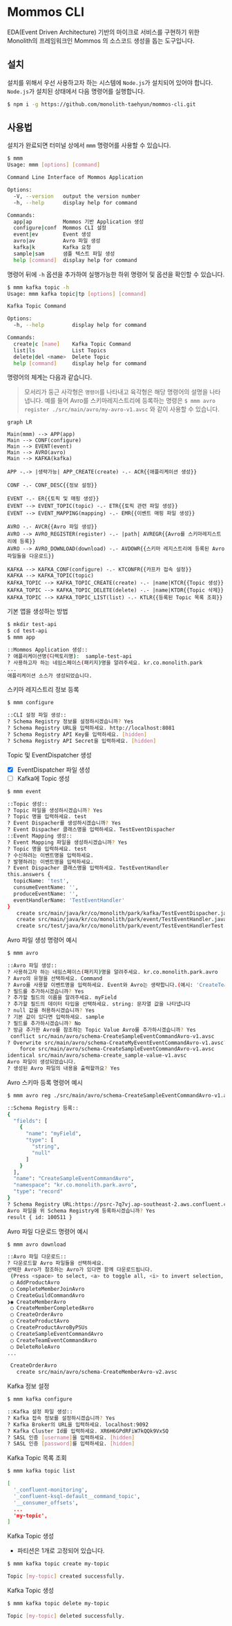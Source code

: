 # Mommos CLI

EDA(Event Driven Architecture) 기반의 마이크로 서비스를 구현하기 위한 Monolith의 프레임워크인 Mommos 의 소스코드 생성을 돕는 도구입니다.

## 설치

설치를 위해서 우선 사용하고자 하는 시스템에 `Node.js`가 설치되어 있어야 합니다.
`Node.js`가 설치된 상태에서 다음 명령어를 실행합니다.

```sh
$ npm i -g https://github.com/monolith-taehyun/mommos-cli.git
```

## 사용법

설치가 완료되면 터미널 상에서 `mmm` 명령어를 사용할 수 있습니다.

```sh
$ mmm
Usage: mmm [options] [command]

Command Line Interface of Mommos Application

Options:
  -V, --version   output the version number
  -h, --help      display help for command

Commands:
  app|ap          Mommos 기반 Application 생성
  configure|conf  Mommos CLI 설정
  event|ev        Event 생성
  avro|av         Avro 파일 생성
  kafka|k         Kafka 요청
  sample|sam      샘플 텍스트 파일 생성
  help [command]  display help for command
```

명령어 뒤에 `-h` 옵션을 추가하여 실행가능한 하위 명령어 및 옵션을 확인할 수 있습니다.

```sh
$ mmm kafka topic -h
Usage: mmm kafka topic|tp [options] [command]

Kafka Topic Command

Options:
  -h, --help         display help for command

Commands:
  create|c [name]    Kafka Topic Command
  list|ls            List Topics
  delete|del <name>  Delete Topic
  help [command]     display help for command
```

명령어의 체계는 다음과 같습니다.

> 모서리가 둥근 사각형은 `명령어`를 나타내고 육각형은 해당 명령어의 설명을 나타냅니다.
> 예를 들어 Avro를 스키마레지스트리에 등록하는 명령은 `$ mmm avro register ./src/main/avro/my-avro-v1.avsc` 와 같이 사용할 수 있습니다.

```mermaid
graph LR

Main(mmm) --> APP(app)
Main --> CONF(configure)
Main --> EVENT(event)
Main --> AVRO(avro)
Main --> KAFKA(kafka)

APP -.-> |생략가능| APP_CREATE(create) -.- ACR{{애플리케이션 생성}}

CONF -.- CONF_DESC{{정보 설정}}

EVENT -.- ER{{토픽 및 매핑 생성}}
EVENT --> EVENT_TOPIC(topic) -.- ETR{{토픽 관련 파일 생성}}
EVENT --> EVENT_MAPPING(mapping) -.- EMR{{이벤트 매핑 파일 생성}}

AVRO -.- AVCR{{Avro 파일 생성}}
AVRO --> AVRO_REGISTER(register) -.- |path| AVREGR{{Avro를 스키마레지스트리에 등록}}
AVRO --> AVRO_DOWNLOAD(download) -.- AVDOWR{{스키마 레지스트리에 등록된 Avro 파일들을 다운로드}}

KAFKA --> KAFKA_CONF(configure) -.- KTCONFR{{카프카 접속 설정}}
KAFKA --> KAFKA_TOPIC(topic)
KAFKA_TOPIC --> KAFKA_TOPIC_CREATE(create) -.- |name|KTCR{{Topic 생성}}
KAFKA_TOPIC --> KAFKA_TOPIC_DELETE(delete) -.- |name|KTDR{{Topic 삭제}}
KAFKA_TOPIC --> KAFKA_TOPIC_LIST(list) -.- KTLR{{등록된 Topic 목록 조회}}
```

기본 앱을 생성하는 방법

```sh
$ mkdir test-api
$ cd test-api
$ mmm app

::Mommos Application 생성::
? 애플리케이션명(디렉토리명):  sample-test-api
? 사용하고자 하는 네임스페이스(패키지)명을 알려주세요. kr.co.monolith.park
...
애플리케이션 소스가 생성되었습니다.
```

스키마 레지스트리 정보 등록

```sh
$ mmm configure

::CLI 설정 파일 생성::
? Schema Registry 정보를 설정하시겠습니까? Yes
? Schema Registry URL을 입력하세요. http://localhost:8081
? Schema Registry API Key를 입력하세요. [hidden]
? Schema Registry API Secret을 입력하세요. [hidden]
```

Topic 및 EventDispatcher 생성
- [x] EventDispatcher 파일 생성
- [ ] Kafka에 Topic 생성

```sh
$ mmm event

::Topic 생성::
? Topic 파일을 생성하시겠습니까? Yes
? Topic 명을 입력하세요. test
? Event Dispacher를 생성하시겠습니까? Yes
? Event Dispacher 클래스명을 입력하세요. TestEventDispacher
::Event Mapping 생성::
? Event Mapping 파일을 생성하시겠습니까? Yes
? Topic 명을 입력하세요. test
? 수신하려는 이벤트명을 입력하세요.
? 발행하려는 이벤트명을 입력하세요.
? Event Dispacher 클래스명을 입력하세요. TestEventHandler
this.answers {
  topicName: 'test',
  cunsumeEventName: '',
  produceEventName: '',
  eventHandlerName: 'TestEventHandler'
}
   create src/main/java/kr/co/monolith/park/kafka/TestEventDispacher.java
   create src/main/java/kr/co/monolith/park/event/TestEventHandler.java
   create src/test/java/kr/co/monolith/park/event/TestEventHandlerTest.java
```

Avro 파일 생성 명령어 예시

```sh
$ mmm avro

::Avro 파일 생성::
? 사용하고자 하는 네임스페이스(패키지)명을 알려주세요. kr.co.monolith.park.avro
? Avro의 유형을 선택하세요. Command
? Avro를 사용할 이벤트명을 입력하세요. Event와 Avro는 생략합니다.(예시: 'CreateTeam', 'create team', 'create-team') createSample
? 필드를 추가하시겠습니까? Yes
? 추가할 필드의 이름을 알려주세요. myField
? 추가할 필드의 데이터 타입을 선택하세요. string: 문자열 값을 나타냅니다
? null 값을 허용하시겠습니까? Yes
? 기본 값이 있다면 입력하세요. sample
? 필드를 추가하시겠습니까? No
? 방금 추가한 Avro를 참조하는 Topic Value Avro를 추가하시겠습니까? Yes
 conflict src/main/avro/schema-CreateSampleEventCommandAvro-v1.avsc
? Overwrite src/main/avro/schema-CreateMyEventEventCommandAvro-v1.avsc? overwrite
    force src/main/avro/schema-CreateSampleEventCommandAvro-v1.avsc
identical src/main/avro/schema-create_sample-value-v1.avsc
Avro 파일이 생성되었습니다.
? 생성된 Avro 파일의 내용을 출력할까요? Yes
```

Avro 스키마 등록 명령어 예시

```sh
$ mmm avro reg ./src/main/avro/schema-CreateSampleEventCommandAvro-v1.avsc

::Schema Registry 등록::
{
  "fields": [
    {
      "name": "myField",
      "type": [
        "string",
        "null"
      ]
    }
  ],
  "name": "CreateSampleEventCommandAvro",
  "namespace": "kr.co.monolith.park.avro",
  "type": "record"
}
? Schema Registry URL:https://psrc-7q7vj.ap-southeast-2.aws.confluent.cloud
Avro 파일을 위 Schema Registry에 등록하시겠습니까? Yes
result { id: 100511 }
```

Avro 파일 다운로드 명령어 예시

```sh
$ mmm avro download

::Avro 파일 다운로드::
? 다운로드할 Avro 파일들을 선택하세요.
선택한 Avro가 참조하는 Avro가 있다면 함께 다운로드됩니다.
 (Press <space> to select, <a> to toggle all, <i> to invert selection, and <enter> to proceed)
 ◯ AddProductAvro
 ◯ CompleteMemberJoinAvro
 ◯ CreateGuildCommandAvro
❯◉ CreateMemberAvro
 ◯ CreateMemberCompletedAvro
 ◯ CreateOrderAvro
 ◯ CreateProductAvro
 ◯ CreateProductAvroByPSUs
 ◯ CreateSampleEventCommandAvro
 ◯ CreateTeamEventCommandAvro
 ◯ DeleteRoleAvro
...

 CreateOrderAvro
   create src/main/avro/schema-CreateMemberAvro-v2.avsc
```

Kafka 정보 설정

```sh
$ mmm kafka configure

::Kafka 설정 파일 생성::
? Kafka 접속 정보를 설정하시겠습니까? Yes
? Kafka Broker의 URL을 입력하세요. localhost:9092
? Kafka Cluster Id를 입력하세요. XR6H6GPdRFiW7kQQk9VxSQ
? SASL 인증 [username]을 입력하세요. [hidden]
? SASL 인증 [password]를 입력하세요. [hidden]
```

Kafka Topic 목록 조회

```sh
$ mmm kafka topic list

[
  '_confluent-monitoring',
  '_confluent-ksql-default__command_topic',
  '__consumer_offsets',
  ...
  'my-topic',
]
```

Kafka Topic 생성

- 파티션은 1개로 고정되어 있습니다.

```sh
$ mmm kafka topic create my-topic

Topic [my-topic] created successfully.
```

Kafka Topic 생성

```sh
$ mmm kafka topic delete my-topic

Topic [my-topic] deleted successfully.
```